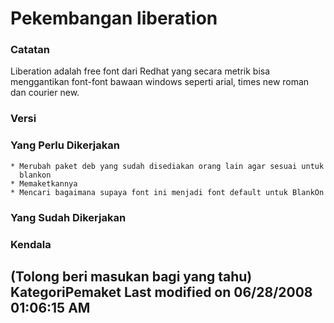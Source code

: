 # Pekembangan liberation
### Catatan
Liberation adalah free font dari Redhat yang secara metrik bisa menggantikan
font-font bawaan windows seperti arial, times new roman dan courier new.
### Versi
### Yang Perlu Dikerjakan
    * Merubah paket deb yang sudah disediakan orang lain agar sesuai untuk
      blankon
    * Memaketkannya
    * Mencari bagaimana supaya font ini menjadi font default untuk BlankOn
### Yang Sudah Dikerjakan
### Kendala
(Tolong beri masukan bagi yang tahu)
KategoriPemaket
Last modified on 06/28/2008 01:06:15 AM
---
 
